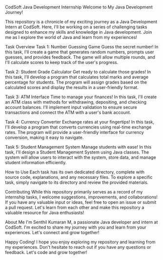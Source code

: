 CodSoft Java Development Internship
Welcome to My Java Development Journey!

This repository is a chronicle of my exciting journey as a Java Development Intern at CodSoft. Here, I'll be working on a series of challenging tasks designed to enhance my skills and knowledge in Java development. Join me as I explore the world of Java and learn from my experiences!

Task Overview
Task 1: Number Guessing Game
Guess the secret number! In this task, I'll create a game that generates random numbers, prompts user guesses, and provides feedback. The game will allow multiple rounds, and I'll calculate scores to keep track of the user's progress.

Task 2: Student Grade Calculator
Get ready to calculate those grades! In this task, I'll develop a program that calculates total marks and average percentage for students. The program will assign grades based on the calculated scores and display the results in a user-friendly format.

Task 3: ATM Interface
Time to manage your finances! In this task, I'll create an ATM class with methods for withdrawing, depositing, and checking account balances. I'll implement input validation to ensure secure transactions and connect the ATM with a user's bank account.

Task 4: Currency Converter
Exchange rates at your fingertips! In this task, I'll develop a program that converts currencies using real-time exchange rates. The program will provide a user-friendly interface for currency conversion, making it easy to navigate.

Task 5: Student Management System
Manage students with ease! In this task, I'll design a Student Management System using Java classes. The system will allow users to interact with the system, store data, and manage student information efficiently.

How to Use
Each task has its own dedicated directory, complete with source code, explanations, and any necessary files. To explore a specific task, simply navigate to its directory and review the provided materials.

Contributing
While this repository primarily serves as a record of my internship tasks, I welcome suggestions, improvements, and collaborations! If you have any valuable input or ideas, feel free to open an issue or submit a pull request. Let's learn from each other and make this repository a valuable resource for Java enthusiasts!

About Me
I'm Senthil Kumaran M, a passionate Java developer and intern at CodSoft. I'm excited to share my journey with you and learn from your experiences. Let's connect and grow together!

Happy Coding!
I hope you enjoy exploring my repository and learning from my experiences. Don't hesitate to reach out if you have any questions or feedback. Let's code and grow together!
